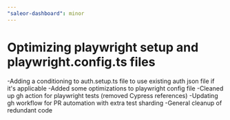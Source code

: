 ```yaml
---
"saleor-dashboard": minor
---
```


# Optimizing playwright setup and playwright.config.ts files

-Adding a conditioning to auth.setup.ts file to use existing auth json file if it's applicable
-Added some optimizations to playwright config file
-Cleaned up gh action for playwright tests (removed Cypress references)
-Updating gh workflow for PR automation with extra test sharding
-General cleanup of redundant code
